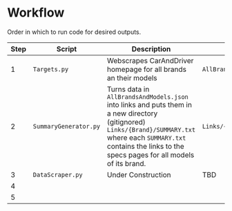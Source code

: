 # Workflow

Order in which to run code for desired outputs.

| Step | Script | Description | Output |
| - | - | - | - |
| 1 | `Targets.py` | Webscrapes CarAndDriver homepage for all brands an their models | `AllBrandsAndModels.json` |
| 2 | `SummaryGenerator.py` | Turns data in `AllBrandsAndModels.json` into links and puts them in a new directory (gitignored) `Links/{Brand}/SUMMARY.txt` where each `SUMMARY.txt` contains the links to the specs pages for all models of its brand. | `Links/{Brand}/SUMMARY.txt` | 
| 3 | `DataScraper.py` | Under Construction | TBD |
| 4 ||||
| 5 ||||


<!-- Process:
    1) python3 Targets.py
    2) python3 SummaryGenerator.py
    3) python3 AllLinks.py (under construction)
        - design a scraper for each latest model
        - design a legacy scraper for older models
    4) script to compile all csvs into one per auto maker
        - another for all (a master list)? -->